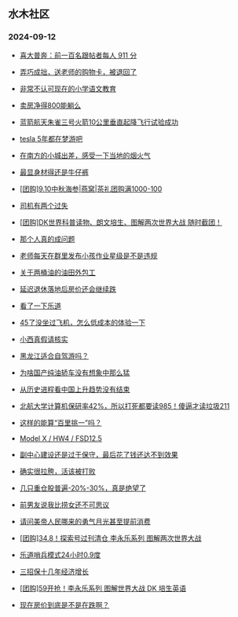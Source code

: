 ## 水木社区 
### 2024-09-12

+ [喜大普奔：前一百名跟帖者每人 911 分](https://www.newsmth.net/nForum/article/Single/4590816)

+ [弄巧成拙，送老师的购物卡，被退回了](https://www.newsmth.net/nForum/article/ChildEducation/2436426)

+ [非常不认可现在的小学语文教育](https://www.newsmth.net/nForum/article/FamilyLife/1766848173)

+ [卖房净得800能躺么](https://www.newsmth.net/nForum/article/OurEstate/3080719)

+ [蓝箭航天朱雀三号火箭10公里垂直起降飞行试验成功](https://www.newsmth.net/nForum/article/Aero/464932)

+ [tesla 5年都在梦游吧](https://www.newsmth.net/nForum/article/GreenAuto/1666347)

+ [在南方的小城出差，感受一下当地的烟火气](https://www.newsmth.net/nForum/article/Divorce/2096686)

+ [最显身材得还是牛仔裤](https://www.newsmth.net/nForum/article/FashionShow/512555)

+ [[团购]9.10中秋海参|燕窝|茶礼团购满1000-100](https://www.newsmth.net/nForum/article/ADAgent_TG/1325656)

+ [司机有两个过失](https://www.newsmth.net/nForum/article/AutoWorld/1944911407)

+ [[团购]DK世界科普读物、朗文培生、图解两次世界大战 随时截团！](https://www.newsmth.net/nForum/article/ADAgent_TG/1325736)

+ [那个人真的成问题](https://www.newsmth.net/nForum/article/LeslieCheung/188133)

+ [老师每天在群里发布小孩作业星级是不是违规](https://www.newsmth.net/nForum/article/ChildEducation/2437276)

+ [关于两桶油的油田外包工](https://www.newsmth.net/nForum/article/WorkingLife/159978)

+ [延迟退休落地后房价还会继续跌](https://www.newsmth.net/nForum/article/OurEstate/3082864)

+ [看了一下乐道](https://www.newsmth.net/nForum/article/GreenAuto/1667880)

+ [45了没坐过飞机，怎么低成本的体验一下](https://www.newsmth.net/nForum/article/FamilyLife/1766848976)

+ [小西真假请核实](https://www.newsmth.net/nForum/article/Mobile/1948157)

+ [黑龙江适合自驾游吗？](https://www.newsmth.net/nForum/article/AutoTravel/13661903)

+ [为啥国产纯油轿车没有想象中那么猛](https://www.newsmth.net/nForum/article/AutoWorld/1944911820)

+ [从历史进程看中国上升趋势没有结束](https://www.newsmth.net/nForum/article/WorkingLife/160484)

+ [北航大学计算机保研率42%，所以打死都要读985！傻逼才读垃圾211](https://www.newsmth.net/nForum/article/GaoKao/578305)

+ [这样的能算“百里挑一”吗？](https://www.newsmth.net/nForum/article/Age/20373869)

+ [Model X / HW4 / FSD12.5](https://www.newsmth.net/nForum/article/GreenAuto/1667904)

+ [副中心建设还是过于保守，最后花了钱还达不到效果](https://www.newsmth.net/nForum/article/OurEstate/3082871)

+ [确实很拉胯，活该被打败](https://www.newsmth.net/nForum/article/GreenAuto/1667908)

+ [几只重仓股普遍-20%-30%，真是绝望了](https://www.newsmth.net/nForum/article/Stock/10922890)

+ [前男友说我比捞女还不可思议](https://www.newsmth.net/nForum/article/Love/6309397)

+ [请问美帝人民哪来的勇气月光甚至提前消费](https://www.newsmth.net/nForum/article/WorkingLife/160168)

+ [[团购]34.8！探索号过刊清仓 李永乐系列 图解两次世界大战](https://www.newsmth.net/nForum/article/ADAgent_TG/1325736)

+ [乐道哨兵模式24小时0.9度](https://www.newsmth.net/nForum/article/GreenAuto/1667939)

+ [三招保十几年经济增长](https://www.newsmth.net/nForum/article/WorkingLife/160712)

+ [[团购]59开抢！李永乐系列 图解世界大战 DK 培生英语](https://www.newsmth.net/nForum/article/ADAgent_TG/1325736)

+ [现在房价到底是不是在跌啊？](https://www.newsmth.net/nForum/article/OurEstate/3082941)


